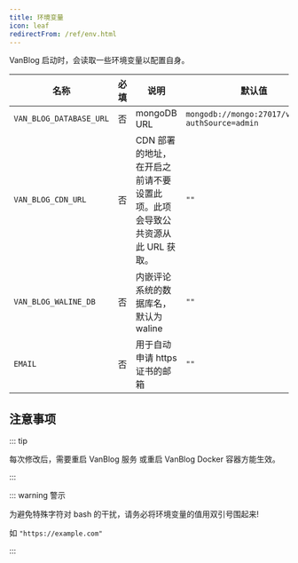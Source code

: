 ```yaml
---
title: 环境变量
icon: leaf
redirectFrom: /ref/env.html
---
```


VanBlog 启动时，会读取一些环境变量以配置自身。

| 名称                    | 必填 | 说明                                                                        | 默认值                                           |
| ----------------------- | ---- | --------------------------------------------------------------------------- | ------------------------------------------------ |
| `VAN_BLOG_DATABASE_URL` | 否   | mongoDB URL                                                                 | `mongodb://mongo:27017/vanBlog?authSource=admin` |
| `VAN_BLOG_CDN_URL`      | 否   | CDN 部署的地址，在开启之前请不要设置此项。此项会导致公共资源从此 URL 获取。 | `""`                                             |
| `VAN_BLOG_WALINE_DB`    | 否   | 内嵌评论系统的数据库名，默认为 waline                                       | `""`                                             |
| `EMAIL`                 | 否   | 用于自动申请 https 证书的邮箱                                               | `""`                                             |

## 注意事项

::: tip

每次修改后，需要重启 VanBlog 服务 或重启 VanBlog Docker 容器方能生效。

:::

::: warning 警示

为避免特殊字符对 bash 的干扰，请务必将环境变量的值用双引号围起来!

如 `"https://example.com"`

:::
